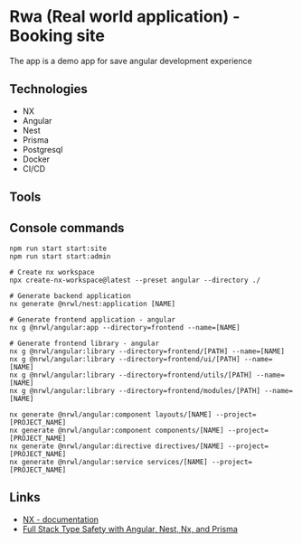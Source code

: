 # Rwa (Real world application) - Booking site
The app is a demo app for save angular development experience

## Technologies
* NX
* Angular
* Nest
* Prisma
* Postgresql
* Docker
* CI/CD

## Tools

## Console commands
```shell
npm run start start:site
npm run start start:admin

# Create nx workspace
npx create-nx-workspace@latest --preset angular --directory ./

# Generate backend application
nx generate @nrwl/nest:application [NAME]

# Generate frontend application - angular
nx g @nrwl/angular:app --directory=frontend --name=[NAME]

# Generate frontend library - angular
nx g @nrwl/angular:library --directory=frontend/[PATH] --name=[NAME]
nx g @nrwl/angular:library --directory=frontend/ui/[PATH] --name=[NAME]
nx g @nrwl/angular:library --directory=frontend/utils/[PATH] --name=[NAME]
nx g @nrwl/angular:library --directory=frontend/modules/[PATH] --name=[NAME]

nx generate @nrwl/angular:component layouts/[NAME] --project=[PROJECT_NAME]
nx generate @nrwl/angular:component components/[NAME] --project=[PROJECT_NAME]
nx generate @nrwl/angular:directive directives/[NAME] --project=[PROJECT_NAME]
nx generate @nrwl/angular:service services/[NAME] --project=[PROJECT_NAME]
```

## Links
* [NX - documentation](https://nx.dev/)
* [Full Stack Type Safety with Angular, Nest, Nx, and Prisma](https://www.prisma.io/blog/full-stack-typesafety-with-angular-nest-nx-and-prisma-CcMK7fbQfTWc)
